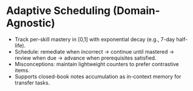 # Adaptive Scheduling (Domain-Agnostic)

- Track per-skill mastery in [0,1] with exponential decay (e.g., 7-day half-life).
- Schedule: remediate when incorrect → continue until mastered → review when due → advance when prerequisites satisfied.
- Misconceptions: maintain lightweight counters to prefer contrastive items.
- Supports closed-book notes accumulation as in-context memory for transfer tasks.
